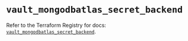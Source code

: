 # `vault_mongodbatlas_secret_backend`

Refer to the Terraform Registry for docs: [`vault_mongodbatlas_secret_backend`](https://registry.terraform.io/providers/hashicorp/vault/3.23.0/docs/resources/mongodbatlas_secret_backend).

